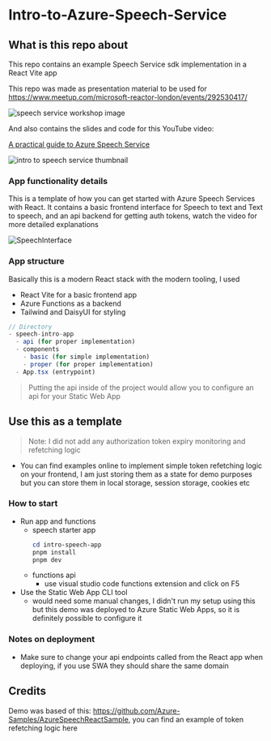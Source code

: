 # Intro-to-Azure-Speech-Service

## What is this repo about

This repo contains an example Speech Service sdk implementation in a React Vite app

This repo was made as presentation material to be used for https://www.meetup.com/microsoft-reactor-london/events/292530417/

![speech service workshop image](https://user-images.githubusercontent.com/56083944/232788314-d430f69a-039b-4b36-bd11-ab232f4916c7.png)

And also contains the slides and code for this YouTube video: 

[A practical guide to Azure Speech Service](https://www.youtube.com/embed/EjtVUbljNjM)

![intro to speech service thumbnail](https://user-images.githubusercontent.com/56083944/232787347-44eb0639-59f1-4021-85dd-81d1440741af.png)

### App functionality details

This is a template of how you can get started with Azure Speech Services with React.
It contains a basic frontend interface for Speech to text and Text to speech, and an api backend for getting auth tokens, watch the video for more detailed explanations

![SpeechInterface](https://user-images.githubusercontent.com/56083944/232786591-1d615ed8-49b0-4591-aa7a-cb5c0a6e6a6f.png)

### App structure

Basically this is a modern React stack with the modern tooling, I used

- React Vite for a basic frontend app
- Azure Functions as a backend
- Tailwind and DaisyUI for styling

```typescript
// Directory
- speech-intro-app
  - api (for proper implementation)
  - components
    - basic (for simple implementation)
    - proper (for proper implementation)
  - App.tsx (entrypoint)
```

> Putting the api inside of the project would allow you to configure an api for your Static Web App

## Use this as a template
> Note: I did not add any authorization token expiry monitoring and refetching logic

- You can find examples online to implement simple token refetching logic on your frontend, I am just storing them as a state for demo purposes but you can store them in local storage, session storage, cookies etc

### How to start

- Run app and functions
  - speech starter app 
    ```powershell
    cd intro-speech-app
    pnpm install
    pnpm dev
    ```
  - functions api
    - use visual studio code functions extension and click on F5 
- Use the Static Web App CLI tool
  - would need some manual changes, I didn't run my setup using this but this demo was deployed to Azure Static Web Apps, so it is definitely possible to configure it

### Notes on deployment

- Make sure to change your api endpoints called from the React app when deploying, if you use SWA they should share the same domain

## Credits

Demo was based of this: https://github.com/Azure-Samples/AzureSpeechReactSample, you can find an example of token refetching logic here
